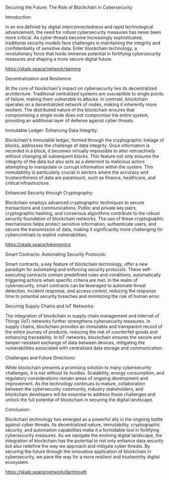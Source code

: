Securing the Future: The Role of Blockchain in Cybersecurity

Introduction:

In an era defined by digital interconnectedness and rapid technological advancement, the need for robust cybersecurity measures has never been more critical. As cyber threats become increasingly sophisticated, traditional security models face challenges in maintaining the integrity and confidentiality of sensitive data. Enter blockchain technology, a revolutionary force that holds immense potential in fortifying cybersecurity measures and shaping a more secure digital future.

https://skale.space/network/gaming

Decentralization and Resilience:

At the core of blockchain's impact on cybersecurity lies its decentralized architecture. Traditional centralized systems are susceptible to single points of failure, making them vulnerable to attacks. In contrast, blockchain operates on a decentralized network of nodes, making it inherently more resilient. The distributed nature of the blockchain ensures that compromising a single node does not compromise the entire system, providing an additional layer of defense against cyber threats.

Immutable Ledger: Enhancing Data Integrity:

Blockchain's immutable ledger, formed through the cryptographic linkage of blocks, addresses the challenge of data integrity. Once information is recorded in a block, it becomes virtually impossible to alter retroactively without changing all subsequent blocks. This feature not only ensures the integrity of the data but also acts as a deterrent to malicious actors attempting to manipulate or corrupt information within the system. This immutability is particularly crucial in sectors where the accuracy and trustworthiness of data are paramount, such as finance, healthcare, and critical infrastructure.

Enhanced Security through Cryptography:

Blockchain employs advanced cryptographic techniques to secure transactions and communications. Public and private key pairs, cryptographic hashing, and consensus algorithms contribute to the robust security foundation of blockchain networks. The use of these cryptographic mechanisms helps protect sensitive information, authenticate users, and secure the transmission of data, making it significantly more challenging for cybercriminals to exploit vulnerabilities.

https://skale.space/tokenomics

Smart Contracts: Automating Security Protocols:

Smart contracts, a key feature of blockchain technology, offer a new paradigm for automating and enforcing security protocols. These self-executing contracts contain predefined rules and conditions, automatically triggering actions when specific criteria are met. In the realm of cybersecurity, smart contracts can be leveraged to automate threat detection, incident response, and access control, reducing the response time to potential security breaches and minimizing the risk of human error.

Securing Supply Chains and IoT Networks:

The integration of blockchain in supply chain management and Internet of Things (IoT) networks further strengthens cybersecurity measures. In supply chains, blockchain provides an immutable and transparent record of the entire journey of products, reducing the risk of counterfeit goods and enhancing traceability. In IoT networks, blockchain ensures the secure and tamper-resistant exchange of data between devices, mitigating the vulnerabilities associated with centralized data storage and communication.

Challenges and Future Directions:

While blockchain presents a promising solution to many cybersecurity challenges, it is not without its hurdles. Scalability, energy consumption, and regulatory considerations remain areas of ongoing development and improvement. As the technology continues to mature, collaboration between the cybersecurity community, industry stakeholders, and blockchain developers will be essential to address these challenges and unlock the full potential of blockchain in securing the digital landscape.

Conclusion:

Blockchain technology has emerged as a powerful ally in the ongoing battle against cyber threats. Its decentralized nature, immutability, cryptographic security, and automation capabilities make it a formidable tool in fortifying cybersecurity measures. As we navigate the evolving digital landscape, the integration of blockchain has the potential to not only enhance data security but also redefine the way we approach and mitigate cyber threats. By securing the future through the innovative application of blockchain in cybersecurity, we pave the way for a more resilient and trustworthy digital ecosystem.

https://skale.space/network/dartmouth


